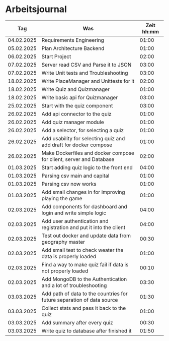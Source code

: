 # Arbeitsjournal

| **Tag**    | **Was**                                                                | **Zeit** hh:mm |
| ---------- | ---------------------------------------------------------------------- | -------------- |
| 04.02.2025 | Requirements Engineering                                               | 01:00          |
| 05.02.2025 | Plan Architecture Backend                                              | 01:00          |
| 06.02.2025 | Start Project                                                          | 02:00          |
| 07.02.2025 | Server read CSV and Parse it to JSON                                   | 03:00          |
| 07.02.2025 | Write Unit tests and Troubleshooting                                   | 03:00          |
| 18.02.2025 | Write PlaceManager and Unittests for it                                | 02:00          |
| 18.02.2025 | Write Quiz and Quizmanager                                             | 01:00          |
| 18.02.2025 | Write basic api for Quizmanager                                        | 03:00          |
| 25.02.2025 | Start with the quiz component                                          | 03:00          |
| 26.02.2025 | Add api connector to the quiz                                          | 01:00          |
| 26.02.2025 | Add quiz manager module                                                | 01:00          |
| 26.02.2025 | Add a selector, for selecting a quiz                                   | 01:00          |
| 26.02.2025 | Add usability for selecting quiz and add draft for docker compose      | 01:00          |
| 26.02.2025 | Make Dockerfiles and docker compose for client, server and Database    | 02:00          |
| 01.03.2025 | Start adding quiz logic to the front end                               | 04:00          |
| 01.03.2025 | Parsing csv main and capital                                           | 01:00          |
| 01.03.2025 | Parsing csv now works                                                  | 01:00          |
| 01.03.2025 | Add small changes in for improving playing the game                    | 01:00          |
| 02.03.2025 | Add components for dashboard and login and write simple logic          | 04:00          |
| 02.03.2025 | Add user authentication and registration and put it into the client    | 04:00          |
| 02.03.2025 | Test out docker and update data from geography master                  | 00:30          |
| 02.03.2025 | Add small test to check weater the data is properly loaded             | 01:00          |
| 02.03.2025 | Find a way to make quiz fail if data is not properly loaded            | 00:10          |
| 02.03.2025 | Add MongoDB to the Authentication and a lot of troubleshooting         | 03:30          |
| 03.03.2025 | Add path of data to the countries for future separation of data source | 01:30          |
| 03.03.2025 | Collect stats and pass it back to the quiz                             | 01:00          |
| 03.03.2025 | Add summary after every quiz                                           | 00:30          |
| 03.03.2025 | Write quiz to database after finished it                               | 01:50          |
